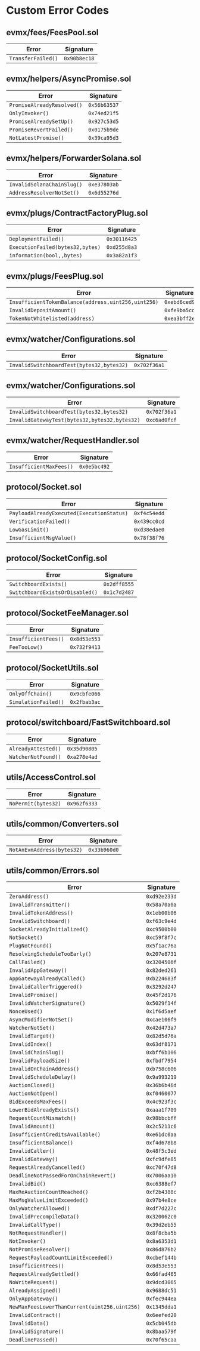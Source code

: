 # Custom Error Codes

## evmx/fees/FeesPool.sol

| Error              | Signature    |
| ------------------ | ------------ |
| `TransferFailed()` | `0x90b8ec18` |

## evmx/helpers/AsyncPromise.sol

| Error                      | Signature    |
| -------------------------- | ------------ |
| `PromiseAlreadyResolved()` | `0x56b63537` |
| `OnlyInvoker()`            | `0x74ed21f5` |
| `PromiseAlreadySetUp()`    | `0x927c53d5` |
| `PromiseRevertFailed()`    | `0x0175b9de` |
| `NotLatestPromise()`       | `0x39ca95d3` |

## evmx/helpers/ForwarderSolana.sol

| Error | Signature |
|-------|-----------|
| `InvalidSolanaChainSlug()` | `0xe37803ab` |
| `AddressResolverNotSet()` | `0x6d55276d` |

## evmx/plugs/ContractFactoryPlug.sol

| Error                            | Signature    |
| -------------------------------- | ------------ |
| `DeploymentFailed()`             | `0x30116425` |
| `ExecutionFailed(bytes32,bytes)` | `0xd255d8a3` |
| `information(bool,,bytes)`       | `0x3a82a1f3` |

## evmx/plugs/FeesPlug.sol

| Error                                               | Signature    |
| --------------------------------------------------- | ------------ |
| `InsufficientTokenBalance(address,uint256,uint256)` | `0xebd6ced9` |
| `InvalidDepositAmount()`                            | `0xfe9ba5cd` |
| `TokenNotWhitelisted(address)`                      | `0xea3bff2e` |

## evmx/watcher/Configurations.sol

| Error                                     | Signature    |
| ----------------------------------------- | ------------ |
| `InvalidSwitchboardTest(bytes32,bytes32)` | `0x702f36a1` |

## evmx/watcher/Configurations.sol

| Error | Signature |
|-------|-----------|
| `InvalidSwitchboardTest(bytes32,bytes32)` | `0x702f36a1` |
| `InvalidGatewayTest(bytes32,bytes32,bytes32)` | `0xc6ad0fcf` |

## evmx/watcher/RequestHandler.sol

| Error                   | Signature    |
| ----------------------- | ------------ |
| `InsufficientMaxFees()` | `0x0e5bc492` |

## protocol/Socket.sol

| Error                                     | Signature    |
| ----------------------------------------- | ------------ |
| `PayloadAlreadyExecuted(ExecutionStatus)` | `0xf4c54edd` |
| `VerificationFailed()`                    | `0x439cc0cd` |
| `LowGasLimit()`                           | `0xd38edae0` |
| `InsufficientMsgValue()`                  | `0x78f38f76` |

## protocol/SocketConfig.sol

| Error                           | Signature    |
| ------------------------------- | ------------ |
| `SwitchboardExists()`           | `0x2dff8555` |
| `SwitchboardExistsOrDisabled()` | `0x1c7d2487` |

## protocol/SocketFeeManager.sol

| Error                | Signature    |
| -------------------- | ------------ |
| `InsufficientFees()` | `0x8d53e553` |
| `FeeTooLow()`        | `0x732f9413` |

## protocol/SocketUtils.sol

| Error                | Signature    |
| -------------------- | ------------ |
| `OnlyOffChain()`     | `0x9cbfe066` |
| `SimulationFailed()` | `0x2fbab3ac` |

## protocol/switchboard/FastSwitchboard.sol

| Error               | Signature    |
| ------------------- | ------------ |
| `AlreadyAttested()` | `0x35d90805` |
| `WatcherNotFound()` | `0xa278e4ad` |

## utils/AccessControl.sol

| Error               | Signature    |
| ------------------- | ------------ |
| `NoPermit(bytes32)` | `0x962f6333` |

## utils/common/Converters.sol

| Error                      | Signature    |
| -------------------------- | ------------ |
| `NotAnEvmAddress(bytes32)` | `0x33b960d0` |

## utils/common/Errors.sol

| Error                                         | Signature    |
| --------------------------------------------- | ------------ |
| `ZeroAddress()`                               | `0xd92e233d` |
| `InvalidTransmitter()`                        | `0x58a70a0a` |
| `InvalidTokenAddress()`                       | `0x1eb00b06` |
| `InvalidSwitchboard()`                        | `0xf63c9e4d` |
| `SocketAlreadyInitialized()`                  | `0xc9500b00` |
| `NotSocket()`                                 | `0xc59f8f7c` |
| `PlugNotFound()`                              | `0x5f1ac76a` |
| `ResolvingScheduleTooEarly()`                 | `0x207e8731` |
| `CallFailed()`                                | `0x3204506f` |
| `InvalidAppGateway()`                         | `0x82ded261` |
| `AppGatewayAlreadyCalled()`                   | `0xb224683f` |
| `InvalidCallerTriggered()`                    | `0x3292d247` |
| `InvalidPromise()`                            | `0x45f2d176` |
| `InvalidWatcherSignature()`                   | `0x5029f14f` |
| `NonceUsed()`                                 | `0x1f6d5aef` |
| `AsyncModifierNotSet()`                       | `0xcae106f9` |
| `WatcherNotSet()`                             | `0x42d473a7` |
| `InvalidTarget()`                             | `0x82d5d76a` |
| `InvalidIndex()`                              | `0x63df8171` |
| `InvalidChainSlug()`                          | `0xbff6b106` |
| `InvalidPayloadSize()`                        | `0xfbdf7954` |
| `InvalidOnChainAddress()`                     | `0xb758c606` |
| `InvalidScheduleDelay()`                      | `0x9a993219` |
| `AuctionClosed()`                             | `0x36b6b46d` |
| `AuctionNotOpen()`                            | `0xf0460077` |
| `BidExceedsMaxFees()`                         | `0x4c923f3c` |
| `LowerBidAlreadyExists()`                     | `0xaaa1f709` |
| `RequestCountMismatch()`                      | `0x98bbcbff` |
| `InvalidAmount()`                             | `0x2c5211c6` |
| `InsufficientCreditsAvailable()`              | `0xe61dc0aa` |
| `InsufficientBalance()`                       | `0xf4d678b8` |
| `InvalidCaller()`                             | `0x48f5c3ed` |
| `InvalidGateway()`                            | `0xfc9dfe85` |
| `RequestAlreadyCancelled()`                   | `0xc70f47d8` |
| `DeadlineNotPassedForOnChainRevert()`         | `0x7006aa10` |
| `InvalidBid()`                                | `0xc6388ef7` |
| `MaxReAuctionCountReached()`                  | `0xf2b4388c` |
| `MaxMsgValueLimitExceeded()`                  | `0x97b4e8ce` |
| `OnlyWatcherAllowed()`                        | `0xdf7d227c` |
| `InvalidPrecompileData()`                     | `0x320062c0` |
| `InvalidCallType()`                           | `0x39d2eb55` |
| `NotRequestHandler()`                         | `0x8f8cba5b` |
| `NotInvoker()`                                | `0x8a6353d1` |
| `NotPromiseResolver()`                        | `0x86d876b2` |
| `RequestPayloadCountLimitExceeded()`          | `0xcbef144b` |
| `InsufficientFees()`                          | `0x8d53e553` |
| `RequestAlreadySettled()`                     | `0x66fad465` |
| `NoWriteRequest()`                            | `0x9dcd3065` |
| `AlreadyAssigned()`                           | `0x9688dc51` |
| `OnlyAppGateway()`                            | `0xfec944ea` |
| `NewMaxFeesLowerThanCurrent(uint256,uint256)` | `0x1345dda1` |
| `InvalidContract()`                           | `0x6eefed20` |
| `InvalidData()`                               | `0x5cb045db` |
| `InvalidSignature()`                          | `0x8baa579f` |
| `DeadlinePassed()`                            | `0x70f65caa` |
